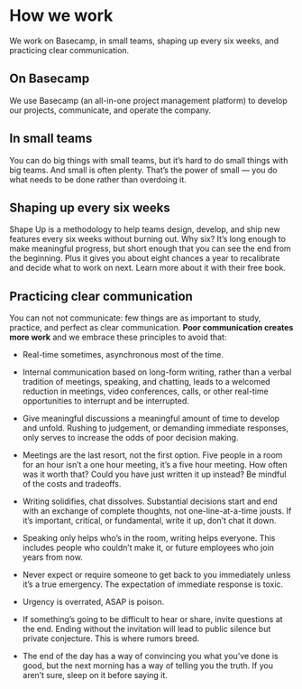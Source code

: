 # How we work
We work on Basecamp, in small teams, shaping up every six weeks, and practicing clear communication.

## On Basecamp
We use Basecamp (an all-in-one project management platform) to develop our projects, communicate, and operate the company.

## In small teams
You can do big things with small teams, but it’s hard to do small things with big teams. And small is often plenty. That’s the power of small — you do what needs to be done rather than overdoing it.

## Shaping up every six weeks
Shape Up is a methodology to help teams design, develop, and ship new features every six weeks without burning out. Why six? It’s long enough to make meaningful progress, but short enough that you can see the end from the beginning. Plus it gives you about eight chances a year to recalibrate and decide what to work on next. Learn more about it with their free book.

## Practicing clear communication
You can not not communicate: few things are as important to study, practice, and perfect as clear communication. **Poor communication creates more work** and we embrace these principles to avoid that:

* Real-time sometimes, asynchronous most of the time.

* Internal communication based on long-form writing, rather than a verbal tradition of meetings, speaking, and chatting, leads to a welcomed reduction in meetings, video conferences, calls, or other real-time opportunities to interrupt and be interrupted.

* Give meaningful discussions a meaningful amount of time to develop and unfold. Rushing to judgement, or demanding immediate responses, only serves to increase the odds of poor decision making.

* Meetings are the last resort, not the first option. Five people in a room for an hour isn’t a one hour meeting, it’s a five hour meeting. How often was it worth that? Could you have just written it up instead? Be mindful of the costs and tradeoffs.

* Writing solidifies, chat dissolves. Substantial decisions start and end with an exchange of complete thoughts, not one-line-at-a-time jousts. If it’s important, critical, or fundamental, write it up, don’t chat it down.

* Speaking only helps who’s in the room, writing helps everyone. This includes people who couldn’t make it, or future employees who join years from now.

* Never expect or require someone to get back to you immediately unless it’s a true emergency. The expectation of immediate response is toxic.

* Urgency is overrated, ASAP is poison.

* If something’s going to be difficult to hear or share, invite questions at the end. Ending without the invitation will lead to public silence but private conjecture. This is where rumors breed.

* The end of the day has a way of convincing you what you’ve done is good, but the next morning has a way of telling you the truth. If you aren’t sure, sleep on it before saying it.
